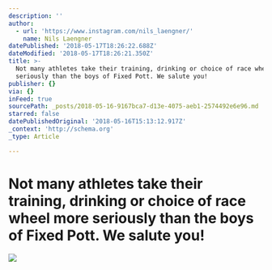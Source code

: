 ```yaml
---
description: ''
author:
  - url: 'https://www.instagram.com/nils_laengner/'
    name: Nils Laengner
datePublished: '2018-05-17T18:26:22.688Z'
dateModified: '2018-05-17T18:26:21.350Z'
title: >-
  Not many athletes take their training, drinking or choice of race wheel more
  seriously than the boys of Fixed Pott. We salute you!
publisher: {}
via: {}
inFeed: true
sourcePath: _posts/2018-05-16-9167bca7-d13e-4075-aeb1-2574492e6e96.md
starred: false
datePublishedOriginal: '2018-05-16T15:13:12.917Z'
_context: 'http://schema.org'
_type: Article

---
```

# Not many athletes take their training, drinking or choice of race wheel more seriously than the boys of Fixed Pott. We salute you!
![](https://the-grid-user-content.s3-us-west-2.amazonaws.com/e3aab974-c82e-44b2-8d2c-fcf1ee65b98e.jpg)